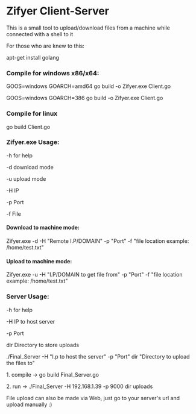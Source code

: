 <h1>Zifyer Client-Server</h1>
This is a small tool to upload/download files from a machine while connected with a shell to it
<p>For those who are knew to this:</p>
<p>apt-get install golang</p>

<h3>Compile for windows x86/x64:</h3>
<p>GOOS=windows GOARCH=amd64 go build -o Zifyer.exe Client.go</p>
<p>GOOS=windows GOARCH=386 go build -o Zifyer.exe Client.go</p>

<h3>Compile for linux </h3>

go build Client.go


<h3>Zifyer.exe Usage:</h3>
<p>-h for help</p>
<p>-d download mode</p>
<p>-u upload mode </p>
<p>-H IP </p>
<p>-p Port </p>
<p>-f File </p>

<h4>Download to machine mode: </h4>
<p>Zifyer.exe -d -H "Remote I.P/DOMAIN" -p "Port" -f "file location example: /home/test.txt"</p>

<h4>Upload to machine mode:</h4>
<p>Zifyer.exe -u -H "I.P/DOMAIN to get file from" -p "Port" -f "file location example: /home/test.txt"</p>

<h3>Server Usage:</h3>
<p>-h for help</p>
<p>-H IP to host server </p>
<p>-p Port </p>
<p>dir Directory to store uploads</p>

<p>./Final_Server -H "I.p to host the server" -p "Port" dir "Directory to upload the files to" 
<p>1. compile -> go build Final_Server.go</p>
<p>2. run -> ./Final_Server -H 192.168.1.39 -p 9000 dir uploads </p>
<p> File upload can also be made via Web, just go to your server's url and upload manually :) </p>

